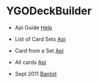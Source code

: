 # YGODeckBuilder


- Api Guide [Help](https://db.ygoprodeck.com/api-guide/)
- List of Card Sets [Api](https://db.ygoprodeck.com/api/v7/cardsets.php)
- Card from a Set [Api](https://db.ygoprodeck.com/api/v7/cardsetsinfo.php?setcode=SDY-046)
- All cards [Api](https://db.ygoprodeck.com/api/v7/cardinfo.php)


- Sept 2011 [Banlist](https://yugioh.fandom.com/wiki/September_2011_Lists_(TCG))